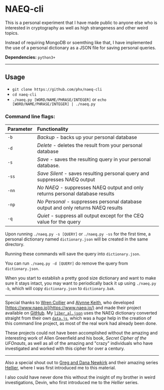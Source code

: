 # NAEQ-cli

This is a personal experiment that I have made public to anyone else who is interested in cryptography as well as high strangeness and other weird topics.

Instead of requiring MongoDB or soemthing like that, I have implemented the use of a personal dictionary as a JSON file for saving personal queries.

**Dependencies:** `python3+`

---

## Usage
- `git clone https://github.com/phx/naeq-cli`
- `cd naeq-cli`
- `./naeq.py [WORD/NAME/PHRASE/INTEGER]` or `echo [WORD/NAME/PHRASE/INTEGER] | ./naeq.py`

### Command line flags:

| Parameter | Functionality |
| :---  | :--- |
| `-b`  | *Backup* - backs up your personal database |
| `-d`  | *Delete* - deletes the result from your personal database |
| `-s`  | *Save* - saves the resulting query in your personal database. |
| `-ss` | *Save Silent* - saves resulting personal query and suppresses NAEQ output |
| `-nn` | *No NAEQ* - suppresses NAEQ output and only returns personal database results | 
| `-np` | *No Personal* - suppresses personal database output and only returns NAEQ results |
| `-q`  | *Quiet* - suppress all output except for the CEQ value for the query |

Upon running `./naeq.py -s [QUERY]` or `./naeq.py -ss` for the first time, a personal dictionary named `dictionary.json` will be created in the same directory.

Running these commands will save the query into `dictionary.json`.

You can run `./naeq.py -d [QUERY]` do remove the query from `dictionary.json`.

When you start to establish a pretty good size dictionary and want to make sure it stays intact, you may want to periodically back it up using `./naeq.py -b`, which will copy
`dictionary.json` to `dictionary.bak`.

---

Special thanks to [Wren Collier](https://liminalroom.com/) and [Alynne Keith](https://offalynne.neocities.org/), who developed [https://www.naeq.io](https://www.naeq.io/)
and made their project available on [GitHub](https://github.com/misterapol/naeq).  My [`liber_al.json`](liber_al.json) uses the NAEQ dictionary converted straight from their own
[`data.js`](https://raw.githubusercontent.com/misterapol/naeq/master/data.js), which was a *huge* help in the creation of this command line project, as most of the real
work had already been done.

These projects could not have been accomplished without the amazing and interesting work of Allen Greenfield and his book, *Secret Cipher of the UFOnauts*, as well as all
of the amazing and "crazy" individuals who have investigated and worked with this cipher for over a century.

---

Also a special shout out to [Greg and Dana Newkirk](https://weirdhq.com/) and their amazing series [Hellier](https://www.hellier.tv/), where I was first introduced me to this material.

I also could have never done this without the insight of my brother in weird investigations, Devin, who first introduced me to the *Hellier* series.
